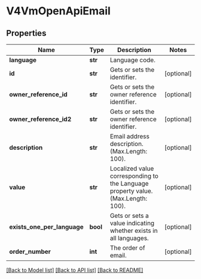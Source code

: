# V4VmOpenApiEmail

## Properties
Name | Type | Description | Notes
------------ | ------------- | ------------- | -------------
**language** | **str** | Language code. | 
**id** | **str** | Gets or sets the identifier. | [optional] 
**owner_reference_id** | **str** | Gets or sets the owner reference identifier. | [optional] 
**owner_reference_id2** | **str** | Gets or sets the owner reference identifier. | [optional] 
**description** | **str** | Email address description. (Max.Length: 100). | [optional] 
**value** | **str** | Localized value corresponding to the Language property value. (Max.Length: 100). | [optional] 
**exists_one_per_language** | **bool** | Gets or sets a value indicating whether exists in all languages. | [optional] 
**order_number** | **int** | The order of email. | [optional] 

[[Back to Model list]](../README.md#documentation-for-models) [[Back to API list]](../README.md#documentation-for-api-endpoints) [[Back to README]](../README.md)

